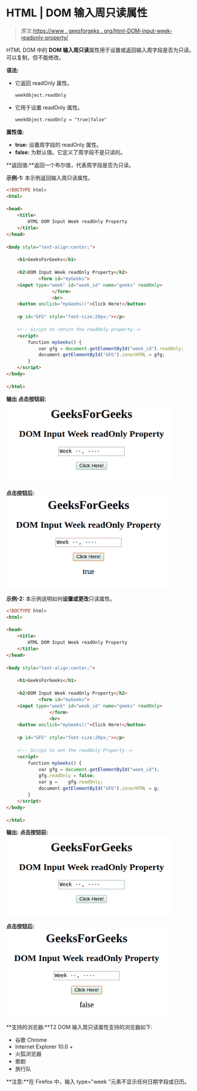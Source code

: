 # HTML | DOM 输入周只读属性

> 原文:[https://www . geesforgeks . org/html-DOM-input-week-readonly-property/](https://www.geeksforgeeks.org/html-dom-input-week-readonly-property/)

HTML DOM 中的 **DOM 输入周只读**属性用于设置或返回输入周字段是否为只读。
可以复制，但不能修改。

**语法:**

*   它返回 readOnly 属性。

    ```html
    weekObject.readOnly
    ```

*   它用于设置 readOnly 属性。

    ```html
    weekObject.readOnly = "true|false"
    ```

**属性值:**

*   **true:** 设置周字段的 readOnly 属性。
*   **false:** 为默认值。它定义了周字段不是只读的。

**返回值:**返回一个布尔值，代表周字段是否为只读。

**示例-1:** 本示例返回输入周只读属性。

```html
<!DOCTYPE html> 
<html> 

<head> 
    <title> 
        HTML DOM Input Week readOnly Property
    </title> 
</head> 

<body style="text-align:center;"> 

    <h1>GeeksForGeeks</h1> 

    <h2>DOM Input Week readOnly Property</h2> 
            <form id="myGeeks">
    <input type="week" id="week_id" name="geeks" readOnly> 
                 </form>
                 <br>
    <button onclick="myGeeks()">Click Here!</button> 

    <p id="GFG" style="font-size:20px;"></p> 

    <!-- Script to return the readOnly property-->
    <script> 
        function myGeeks() { 
            var gfg = document.getElementById("week_id").readOnly;
            document.getElementById("GFG").innerHTML = gfg;
        } 
    </script> 
</body> 

</html>                     
```

**输出**
**点击按钮前:**
![](img/9b7117f07616bade8803e24b9903e9f5.png)

**点击按钮后:**
![](img/c3d6691d99ead46fdac46459d071fb6f.png)

**示例-2:** 本示例说明如何**设置或更改**只读属性。

```html
<!DOCTYPE html> 
<html> 

<head> 
    <title> 
        HTML DOM Input Week readOnly Property
    </title> 
</head> 

<body style="text-align:center;"> 

    <h1>GeeksForGeeks</h1> 

    <h2>DOM Input Week readOnly Property</h2> 
            <form id="myGeeks">
    <input type="week" id="week_id" name="geeks" readOnly> 
                </form>
                <br>
    <button onclick="myGeeks()">Click Here!</button> 

    <p id="GFG" style="font-size:20px;"></p> 

    <!-- Script to set the readOnly Property-->
    <script> 
        function myGeeks() { 
            var gfg = document.getElementById("week_id");
            gfg.readOnly = false;
            var g =    gfg.readOnly;        
            document.getElementById("GFG").innerHTML = g;
        } 
    </script> 
</body> 

</html>                    
```

**输出:**
**点击按钮前:**
![](img/9b7117f07616bade8803e24b9903e9f5.png)

**点击按钮后:**
![](img/ff70f30524187345102231caa6957ffb.png)

**支持的浏览器:**T2 DOM 输入周只读属性支持的浏览器如下:

*   谷歌 Chrome
*   Internet Explorer 10.0 +
*   火狐浏览器
*   歌剧
*   旅行队

**注意:**在 Firefox 中，输入 type="week "元素不显示任何日期字段或日历。